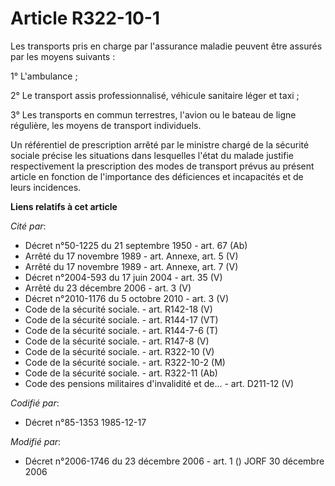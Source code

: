 # Article R322-10-1

Les transports pris en charge par l'assurance maladie peuvent être assurés par les moyens suivants :

1° L'ambulance ;

2° Le transport assis professionnalisé, véhicule sanitaire léger et taxi ;

3° Les transports en commun terrestres, l'avion ou le bateau de ligne régulière, les moyens de transport individuels.

Un référentiel de prescription arrêté par le ministre chargé de la sécurité sociale précise les situations dans lesquelles
l'état du malade justifie respectivement la prescription des modes de transport prévus au présent article en fonction de
l'importance des déficiences et incapacités et de leurs incidences.

**Liens relatifs à cet article**

_Cité par_:

  - Décret n°50-1225 du 21 septembre 1950 - art. 67 (Ab)
  - Arrêté du 17 novembre 1989 - art. Annexe, art. 5 (V)
  - Arrêté du 17 novembre 1989 - art. Annexe, art. 7 (V)
  - Décret n°2004-593 du 17 juin 2004 - art. 35 (V)
  - Arrêté du 23 décembre 2006 - art. 3 (V)
  - Décret n°2010-1176 du 5 octobre 2010 - art. 3 (V)
  - Code de la sécurité sociale. - art. R142-18 (V)
  - Code de la sécurité sociale. - art. R144-17 (VT)
  - Code de la sécurité sociale. - art. R144-7-6 (T)
  - Code de la sécurité sociale. - art. R147-8 (V)
  - Code de la sécurité sociale. - art. R322-10 (V)
  - Code de la sécurité sociale. - art. R322-10-2 (M)
  - Code de la sécurité sociale. - art. R322-11 (Ab)
  - Code des pensions militaires d'invalidité et de... - art. D211-12 (V)

_Codifié par_:

  - Décret n°85-1353 1985-12-17

_Modifié par_:

  - Décret n°2006-1746 du 23 décembre 2006 - art. 1 () JORF 30 décembre 2006
